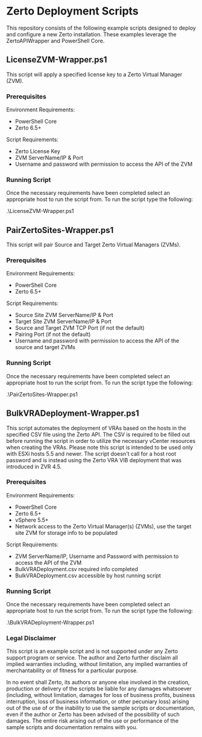 # Zerto Deployment Scripts

This repository consists of the following example scripts designed to deploy and configure a new Zerto installation. These examples leverage the ZertoAPIWrapper and PowerShell Core.


## LicenseZVM-Wrapper.ps1
This script will apply a specified license key to a Zerto Virtual Manager (ZVM).

### Prerequisites

Environment Requirements:

- PowerShell Core
- Zerto 6.5+

Script Requirements:

- Zerto License Key
- ZVM ServerName/IP & Port
- Username and password with permission to access the API of the ZVM

### Running Script

Once the necessary requirements have been completed select an appropriate host to run the script from. To run the script type the following:

.\LicenseZVM-Wrapper.ps1



## PairZertoSites-Wrapper.ps1

This script will pair Source and Target Zerto Virtual Managers (ZVMs).

### Prerequisites

Environment Requirements:

- PowerShell Core
- Zerto 6.5+

Script Requirements:

- Source Site ZVM ServerName/IP & Port
- Target Site ZVM ServerName/IP & Port
- Source and Target ZVM TCP Port (if not the default)
- Pairing Port (if not the default)
- Username and password with permission to access the API of the source and target ZVMs

### Running Script

Once the necessary requirements have been completed select an appropriate host to run the script from. To run the script type the following:

.\PairZertoSites-Wrapper.ps1



## BulkVRADeployment-Wrapper.ps1

This script automates the deployment of VRAs based on the hosts in the specified CSV file using the Zerto API. The CSV is required to be filled out   before running the script in order to utilize the necessary vCenter resources when creating the VRAs. Please note this script is intended to be used only with ESXi hosts 5.5 and newer. The script doesn't call for a host root password and is instead using the Zerto VRA VIB deployment that was introduced in ZVR 4.5.

### Prerequisites

Environment Requirements:

- PowerShell Core
- Zerto 6.5+
- vSphere 5.5+
- Network access to the Zerto Virtual Manager(s) (ZVMs), use the target site ZVM for storage info to be populated

Script Requirements:

- ZVM ServerName/IP, Username and Password with permission to access the API of the ZVM
- BulkVRADeployment.csv required info completed
- BulkVRADeployment.csv accessible by host running script

### Running Script

Once the necessary requirements have been completed select an appropriate host to run the script from. To run the script type the following:

.\BulkVRADeployment-Wrapper.ps1



### Legal Disclaimer

This script is an example script and is not supported under any Zerto support program or service. The author and Zerto further disclaim all implied warranties including, without limitation, any implied warranties of merchantability or of fitness for a particular purpose.

In no event shall Zerto, its authors or anyone else involved in the creation, production or delivery of the scripts be liable for any damages whatsoever (including, without limitation, damages for loss of business profits, business interruption, loss of business information, or other pecuniary loss) arising out of the use of or the inability to use the sample scripts or documentation, even if the author or Zerto has been advised of the possibility of such damages. The entire risk arising out of the use or performance of the sample scripts and documentation remains with you.
